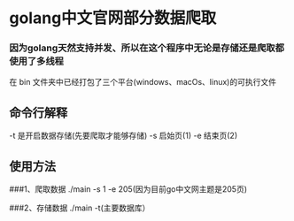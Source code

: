 # golang中文官网部分数据爬取
### 因为golang天然支持并发、所以在这个程序中无论是存储还是爬取都使用了多线程
在 bin 文件夹中已经打包了三个平台(windows、macOs、linux)的可执行文件

## 命令行解释
-t 是开启数据存储(先要爬取才能够存储)
-s 启始页(1)
-e 结束页(2)

## 使用方法
###1、爬取数据
./main -s 1 -e 205(因为目前go中文网主题是205页)

###2、存储数据
./main -t(主要数据库）
